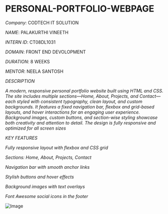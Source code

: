 # PERSONAL-PORTFOLIO-WEBPAGE

*Company*: CODTECH IT SOLUTION

*NAME*: PALAKURTHI VINEETH

*INTERN ID*: CT08DL1031

*DOMAIN*: FRONT END DEVOLOPMENT

*DURATION*: 8 WEEKS

*MENTOR*: NEELA SANTOSH

*DESCRIPTION*

*A modern, responsive personal portfolio website built using HTML and CSS. The site includes multiple sections—Home, About, Projects, and Contact—each styled with consistent typography, clean layout, and custom backgrounds. It features a fixed navigation bar, flexbox and grid-based layouts, and hover interactions for an engaging user experience. Background images, custom buttons, and section-wise styling showcase both creativity and attention to detail. The design is fully responsive and optimized for all screen sizes*

*KEY FEATURES*

*Fully responsive layout with flexbox and CSS grid*

*Sections: Home, About, Projects, Contact*

*Navigation bar with smooth anchor links*

*Stylish buttons and hover effects*

*Background images with text overlays*

*Font Awesome social icons in the footer*

![Image](https://github.com/user-attachments/assets/ce0b8dca-48c1-4ce8-ba6e-f39c4982149e)
